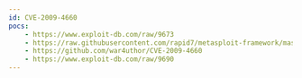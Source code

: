 ```yaml
---
id: CVE-2009-4660
pocs:
    - https://www.exploit-db.com/raw/9673
    - https://raw.githubusercontent.com/rapid7/metasploit-framework/master/modules/exploits/windows/misc/bigant_server_usv.rb
    - https://github.com/war4uthor/CVE-2009-4660
    - https://www.exploit-db.com/raw/9690
---
```

